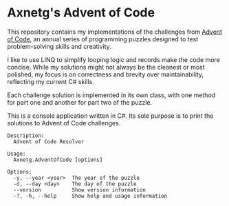 # Axnetg's Advent of Code

This repository contains my implementations of the challenges from [Advent of Code](https://adventofcode.com/), an annual series of programming puzzles designed to test problem-solving skills and creativity.

I like to use LINQ to simplify looping logic and records make the code more concise. While my solutions might not always be the cleanest or most polished, my focus is on correctness and brevity over maintainability, reflecting my current C# skills.

Each challenge solution is implemented in its own class, with one method for part one and another for part two of the puzzle.

This is a console application written in C#. Its sole purpose is to print the solutions to Advent of Code challenges.

```
Description:
  Advent of Code Resolver

Usage:
  Axnetg.AdventOfCode [options]

Options:
  -y, --year <year>  The year of the puzzle
  -d, --day <day>    The day of the puzzle
  --version          Show version information
  -?, -h, --help     Show help and usage information
```

